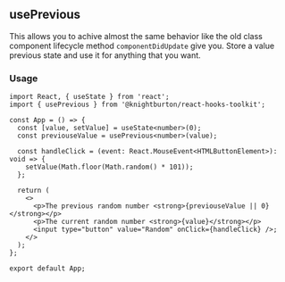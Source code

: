 ## usePrevious

This allows you to achive almost the same behavior like the old class component lifecycle method `componentDidUpdate` give you. Store a value previous state and use it for anything that you want.

### Usage

```tsx
import React, { useState } from 'react';
import { usePrevious } from '@knightburton/react-hooks-toolkit';

const App = () => {
  const [value, setValue] = useState<number>(0);
  const previouseValue = usePrevious<number>(value);

  const handleClick = (event: React.MouseEvent<HTMLButtonElement>): void => {
    setValue(Math.floor(Math.random() * 101));
  };

  return (
    <>
      <p>The previous random number <strong>{previouseValue || 0}</strong></p>
      <p>The current random number <strong>{value}</strong></p>
      <input type="button" value="Random" onClick={handleClick} />;
    </>
  );
};

export default App;
```
